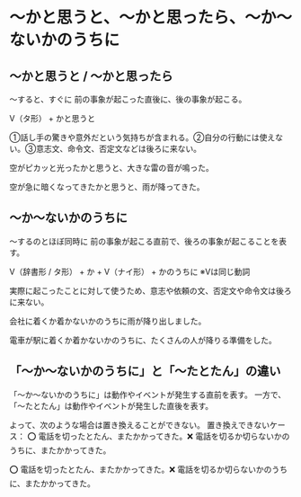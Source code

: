 # 〜かと思うと、〜かと思ったら、〜か〜ないかのうちに

## 〜かと思うと / 〜かと思ったら
〜すると、すぐに 前の事象が起こった直後に、後の事象が起こる。

V（タ形） + かと思うと


①話し手の驚きや意外だという気持ちが含まれる。②自分の行動には使えない。③意志文、命令文、否定文などは後ろに来ない。

空がピカッと光ったかと思うと、大きな雷の音が鳴った。

空が急に暗くなってきたかと思うと、雨が降ってきた。

## 〜か〜ないかのうちに
～するのとほぼ同時に 前の事象が起こる直前で、後ろの事象が起こることを表す。

V（辞書形 / タ形） + か + V（ナイ形） + かのうちに ※Vは同じ動詞


実際に起こったことに対して使うため、意志や依頼の文、否定文や命令文は後ろに来ない。

会社に着くか着かないかのうちに雨が降り出しました。

電車が駅に着くか着かないかのうちに、たくさんの人が降りる準備をした。

## 「〜か〜ないかのうちに」と「〜たとたん」の違い
「〜か〜ないかのうちに」は動作やイベントが発生する直前を表す。
一方で、「〜たとたん」は動作やイベントが発生した直後を表す。

よって、次のような場合は置き換えることができない。 置き換えできないケース： ⭕️ 電話を切ったとたん、またかかってきた。❌ 電話を切るか切らないかのうちに、またかかってきた。

⭕️ 電話を切ったとたん、またかかってきた。❌ 電話を切るか切らないかのうちに、またかかってきた。

